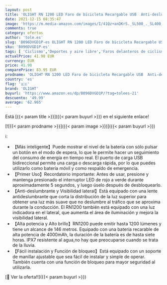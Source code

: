 ```yaml
---
layout: post
title: 'OLIGHT RN 1200 LED Faro de bicicleta Recargable USB  Anti-deslumbramiento Super Brillante 1200 Lúmenes 146Metros  Luz bicicleta delantera con Batería 4000mAh  5 Modos  Resistente al agua IPX7'
date: 2021-12-15 08:35:47
image: 'https://m.media-amazon.com/images/I/41Qz+anDKrS._SL500_._SL400_.jpg'
comments: true
category: ofertas
author: 'tole.es'
slug: 'B096DVGD1P-es OLIGHT RN 1200 LED Faro de bicicleta Recargable USB Anti-...'
sku: 'B096DVGD1P-es'
tags: [ 'Ciclismo','Deportes y aire libre','Faros delanteros de ciclismo','Luces y reflectores de ciclismo','Ropa y equipo para deportes','bicicleta','olight', ]
actualPrice: 41.98 EUR
currency: EUR
price: 41.98
comparePrice: 83.95 EUR
prodname: 'OLIGHT RN 1200 LED Faro de bicicleta Recargable USB  Anti-deslumbramiento Super Brillante 1200 Lúmenes 146Metros  Luz bicicleta delantera con Batería 4000mAh  5 Modos  Resistente al agua IPX7'
country: 'es'
flag: '🇪🇸'
brand: 'OLIGHT'
buyurl: 'https://www.amazon.es/dp/B096DVGD1P/?tag=tolees-21'
descuento: '49.99'
average: '62.965'
---
```


Está [{{< param title >}}]({{< param buyurl >}}) en el siguiente enlace!

[![{{< param prodname >}}]({{< param image >}})]({{< param buyurl >}})

ℹ️:

- 【Más inteligente】Puede mostrar el nivel de la batería con sólo pulsar un botón en el modo de espera, lo que le permite hacer un seguimiento del consumo de energía en tiempo real. El puerto de carga USB bidireccional permite una carga o descarga rápida, por lo que puedes utilizarlo como batería móvil y como respaldo de emergencia.
- 【Primer Uso】Recordatorio importante: Antes de usar, presione y mantenga presionado el interruptor LED de rojo a verde durante aproximadamente 5 segundos, y luego úselo después de desbloquearlo.
- 【Anti-deslumbrante y Visibilidad lateral】Está equipado con una lente antideslumbrante que corta la distribución de la luz superior para obtener una luz más suave que no deslumbre al tráfico que se aproxima durante la conducción. El RN1200 también está equipado con una luz indicadora en el lateral, que aumenta el área de iluminación y mejora la visibilidad lateral.
- 【Alta potencia y Alto brillo】RN1200 puede emitir hasta 1200 lúmenes y tiene un alcance de 146 metros. Equipado con una batería recarable de alta potencia de 4000mAh, la duración de la batería es de hasta siete horas. IPX7 resistente al agua,no hay que preocuparse cuando se trata de la lluvia.
- 【Fácil instalación y Función de bloqueo】Está equipado con un soporte de manillar ajustable que sea fácil de instalar y simple de operar. También cuenta con una función de bloqueo para mayor seguridad al utilizarla.

[🛒 Ver la oferta!!]({{< param buyurl >}})
